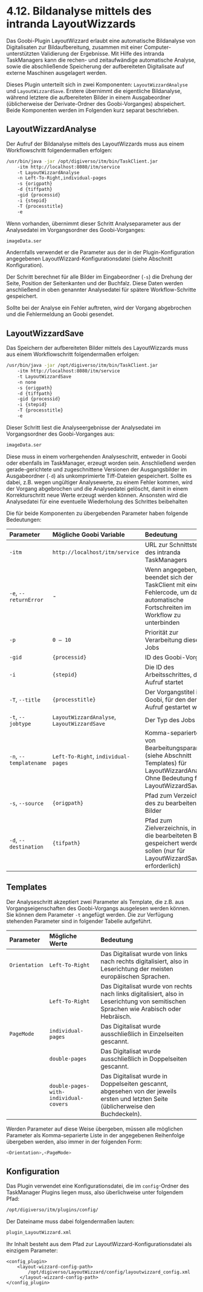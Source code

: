 # 4.12. Bildanalyse mittels des intranda LayoutWizzards

Das Goobi-Plugin LayoutWizzard erlaubt eine automatische Bildanalyse von Digitalisaten zur Bildaufbereitung, zusammen mit einer Computer-unterstützten Validierung der Ergebnisse. Mit Hilfe des intranda TaskManagers kann die rechen- und zeitaufwändige automatische Analyse, sowie die abschließende Speicherung der aufbereiteten Digitalisate auf externe Maschinen ausgelagert werden. 

Dieses Plugin unterteilt sich in zwei Komponenten: `LayoutWizzardAnalyse` und `LayoutWizzardSave`. Erstere übernimmt die eigentliche Bildanalyse, während letztere die aufbereiteten Bilder in einem Ausgabeordner \(üblicherweise der Derivate-Ordner des Goobi-Vorganges\) abspeichert. Beide Komponenten werden im Folgenden kurz separat beschrieben.

## LayoutWizzardAnalyse

Der Aufruf der Bildanalyse mittels des LayoutWizzards muss aus einem Workflowschritt folgendermaßen erfolgen:

```bash
/usr/bin/java -jar /opt/digiverso/itm/bin/TaskClient.jar 
    -itm http://localhost:8080/itm/service 
    -t LayoutWizzardAnalyse 
    -n Left-To-Right,individual-pages 
    -s {origpath} 
    -d {tiffpath} 
    -gid {processid} 
    -i {stepid} 
    -T {processtitle} 
    -e 
```

Wenn vorhanden, übernimmt dieser Schritt Analyseparameter aus der Analysedatei im Vorgangsordner des Goobi-Vorganges:

```bash
imageData.ser
```

Andernfalls verwendet er die Parameter aus der in der Plugin-Konfiguration angegebenen LayoutWizzard-Konfigurationsdatei \(siehe Abschnitt Konfiguration\). 

Der Schritt berechnet für alle Bilder im Eingabeordner \(`-s`\) die Drehung der Seite, Position der Seitenkanten und der Buchfalz. Diese Daten werden anschließend in oben genannter Analysedatei für spätere Workflow-Schritte gespeichert.

Sollte bei der Analyse ein Fehler auftreten, wird der Vorgang abgebrochen und die Fehlermeldung an Goobi gesendet.

## LayoutWizzardSave

Das Speichern der aufbereiteten Bilder mittels des LayoutWizzards muss aus einem Workflowschritt folgendermaßen erfolgen:

```bash
/usr/bin/java -jar /opt/digiverso/itm/bin/TaskClient.jar 
    -itm http://localhost:8080/itm/service 
    -t LayoutWizzardSave 
    -n none 
    -s {origpath} 
    -d {tiffpath} 
    -gid {processid} 
    -i {stepid} 
    -T {processtitle} 
    -e 
```

Dieser Schritt liest die Analyseergebnisse der Analysedatei im Vorgangsordner des Goobi-Vorganges aus:

```bash
imageData.ser
```

Diese muss in einem vorhergehenden Analyseschritt, entweder in Goobi oder ebenfalls im TaskManager, erzeugt worden sein. Anschließend werden gerade-gerichtete und zugeschnittene Versionen der Ausgangsbilder im Ausgabeordner \(`-d`\) als unkomprimierte Tiff-Dateien gespeichert. Sollte es dabei, z.B. wegen ungültiger Analysewerte, zu einem Fehler kommen, wird der Vorgang abgebrochen und die Analysedatei gelöscht, damit in einem Korrekturschritt neue Werte erzeugt werden können. Ansonsten wird die Analysedatei für eine eventuelle Wiederholung des Schrittes beibehalten

Die für beide Komponenten zu übergebenden Parameter haben folgende Bedeutungen:

| Parameter | Mögliche Goobi Variable | Bedeutung |
| :--- | :--- | :--- |
| `-itm` | `http://localhost/itm/service` | URL zur Schnittstelle des intranda TaskManagers |
| `-e`, `--returnError` | - | Wenn angegeben, beendet sich der TaskClient mit einem Fehlercode, um das automatische Fortschreiten im Workflow zu unterbinden |
| `-p` | `0 – 10` | Priorität zur Verarbeitung dieses Jobs |
| `-gid` | `{processid}` | ID des Goobi-Vorgangs |
| `-i`  | `{stepid}` | Die ID des Arbeitsschrittes, der den Aufruf startet |
| `-T`, `--title` | `{processtitle}` | Der Vorgangstitel in Goobi, für den der Aufruf gestartet wird |
| `-t`, `--jobtype` | `LayoutWizzardAnalyse`, `LayoutWizzardSave` | Der Typ des Jobs |
| `-n`, `--templatename` | `Left-To-Right`, `individual-pages` | Komma-separierte Liste von Bearbeitungsparametern \(siehe Abschnitt Templates\) für LayoutWizzardAnalyse. Ohne Bedeutung für LayoutWizzardSave. |
| `-s`, `--source` | `{origpath}` | Pfad zum Verzeichnis des zu bearbeitenden Bilder |
| `-d`, `--destination` | `{tifpath}` | Pfad zum Zielverzeichnis, in dem die bearbeiteten Bilder gespeichert werden sollen \(nur für LayoutWizzardSave erforderlich\) |

## Templates

Der Analyseschritt akzeptiert zwei Parameter als Template, die z.B. aus Vorgangseigenschaften des Goobi-Vorgangs ausgelesen werden können. Sie können dem Parameter `-t` angefügt werden. Die zur Verfügung stehenden Parameter sind in folgender Tabelle aufgeführt.

| Parameter | Mögliche Werte | Bedeutung |
| :--- | :--- | :--- |
| `Orientation` | `Left-To-Right` | Das Digitalisat wurde von links nach rechts digitalisiert, also in Leserichtung der meisten europäischen Sprachen. |
|  | `Left-To-Right` | Das Digitalisat wurde von rechts nach links digitalisiert, also in Leserichtung von semitischen Sprachen wie Arabisch oder Hebräisch. |
| `PageMode` | `individual-pages` | Das Digitalisat wurde ausschließlich in Einzelseiten gescannt. |
|  | `double-pages` | Das Digitalisat wurde ausschließlich in Doppelseiten gescannt. |
|  | `double-pages-with-individual-covers` | Das Digitalisat wurde in Doppelseiten gescannt, abgesehen von der jeweils ersten und letzten Seite \(üblicherweise den Buchdeckeln\). |

Werden Parameter auf diese Weise übergeben, müssen alle möglichen Parameter als Komma-separierte Liste in der angegebenen Reihenfolge übergeben werden, also immer in der folgenden Form:

```bash
<Orientation>,<PageMode>
```

## Konfiguration

Das Plugin verwendet eine Konfigurationsdatei, die im `config`-Ordner des TaskManager Plugins liegen muss, also überlichweise unter folgendem Pfad:

```bash
/opt/digiverso/itm/plugins/config/
```

Der Dateiname muss dabei folgendermaßen lauten:

```bash
plugin_LayoutWizzard.xml
```

Ihr Inhalt besteht aus dem Pfad zur LayoutWizzard-Konfigurationsdatei als einzigem Parameter:

```markup
<config_plugin>
    <layout-wizzard-config-path>
        /opt/digiverso/LayoutWizzard/config/layoutwizzard_config.xml
     </layout-wizzard-config-path>
</config_plugin>
```

